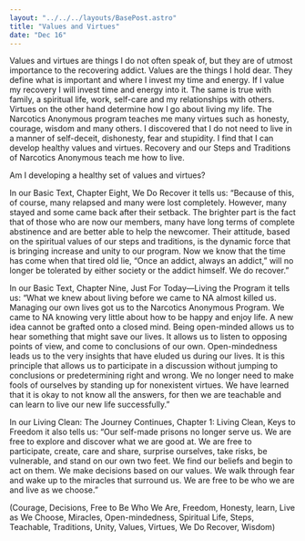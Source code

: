 ```yaml
---
layout: "../../../layouts/BasePost.astro"
title: "Values and Virtues"
date: "Dec 16"
---
```


Values and virtues are things I do not often speak of, but they are of utmost importance to the recovering addict. Values are the things I hold dear. They define what is important and where I invest my time and energy. If I value my recovery I will invest time and energy into it. The same is true with family, a spiritual life, work, self-care and my relationships with others. Virtues on the other hand determine how I go about living my life. The Narcotics Anonymous program teaches me many virtues such as honesty, courage, wisdom and many others. I discovered that I do not need to live in a manner of self-deceit, dishonesty, fear and stupidity. I find that I can develop healthy values and virtues. Recovery and our Steps and Traditions of Narcotics Anonymous teach me how to live.

Am I developing a healthy set of values and virtues?

In our Basic Text, Chapter Eight, We Do Recover it tells us: “Because of this, of course, many relapsed and many were lost completely. However, many stayed and some came back after their setback. The brighter part is the fact that of those who are now our members, many have long terms of complete abstinence and are better able to help the newcomer. Their attitude, based on the spiritual values of our steps and traditions, is the dynamic force that is bringing increase and unity to our program. Now we know that the time has come when that tired old lie, “Once an addict, always an addict,” will no longer be tolerated by either society or the addict himself. We do recover.”

In our Basic Text, Chapter Nine, Just For Today—Living the Program it tells us: “What we knew about living before we came to NA almost killed us. Managing our own lives got us to the Narcotics Anonymous Program. We came to NA knowing very little about how to be happy and enjoy life. A new idea cannot be grafted onto a closed mind. Being open-minded allows us to hear something that might save our lives. It allows us to listen to opposing points of view, and come to conclusions of our own. Open-mindedness leads us to the very insights that have eluded us during our lives. It is this principle that allows us to participate in a discussion without jumping to conclusions or predetermining right and wrong. We no longer need to make fools of ourselves by standing up for nonexistent virtues. We have learned that it is okay to not know all the answers, for then we are teachable and can learn to live our new life successfully.”

In our Living Clean: The Journey Continues, Chapter 1: Living Clean, Keys to Freedom it also tells us: “Our self-made prisons no longer serve us. We are free to explore and discover what we are good at. We are free to participate, create, care and share, surprise ourselves, take risks, be vulnerable, and stand on our own two feet. We find our beliefs and begin to act on them. We make decisions based on our values. We walk through fear and wake up to the miracles that surround us. We are free to be who we are and live as we choose.”

(Courage, Decisions, Free to Be Who We Are, Freedom, Honesty, learn, Live as We Choose, Miracles, Open-mindedness, Spiritual Life, Steps, Teachable, Traditions, Unity, Values, Virtues, We Do Recover, Wisdom)
